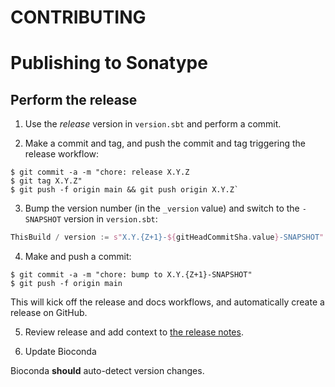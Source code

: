 



# CONTRIBUTING

# Publishing to Sonatype

## Perform the release

1. Use the _release_ version in `version.sbt` and perform a commit.

2. Make a commit and tag, and push the commit and tag triggering the release workflow:


```console
$ git commit -a -m "chore: release X.Y.Z
$ git tag X.Y.Z"
$ git push -f origin main && git push origin X.Y.Z`
```

3. Bump the version number (in the `_version` value) and switch to the `-SNAPSHOT` version in `version.sbt`:

```scala
ThisBuild / version := s"X.Y.{Z+1}-${gitHeadCommitSha.value}-SNAPSHOT"
```

4. Make and push a commit:

```console
$ git commit -a -m "chore: bump to X.Y.{Z+1}-SNAPSHOT"
$ git push -f origin main
```

This will kick off the release and docs workflows, and automatically create a release on GitHub.

5. Review release and add context to [the release notes](https://github.com/fulcrumgenomics/fgbio/releases).

6. Update Bioconda

Bioconda **should** auto-detect version changes.
